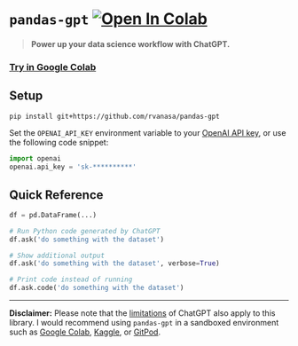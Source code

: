 # `pandas-gpt` [![Open In Colab](https://colab.research.google.com/assets/colab-badge.svg)](https://colab.research.google.com/github/rvanasa/pandas-gpt/blob/main/notebooks/pandas_gpt_demo.ipynb)

> #### Power up your data science workflow with ChatGPT.

### [Try in Google Colab](https://colab.research.google.com/github/rvanasa/pandas-gpt/blob/main/notebooks/pandas_gpt_demo.ipynb)

## Setup

```bash
pip install git+https://github.com/rvanasa/pandas-gpt
```

Set the `OPENAI_API_KEY` environment variable to your [OpenAI API key](https://platform.openai.com/account/api-keys), or use the following code snippet:

```python
import openai
openai.api_key = 'sk-**********'
```

## Quick Reference

```python
df = pd.DataFrame(...)

# Run Python code generated by ChatGPT
df.ask('do something with the dataset')

# Show additional output
df.ask('do something with the dataset', verbose=True)

# Print code instead of running
df.ask.code('do something with the dataset')
```

---

**Disclaimer:** Please note that the [limitations](https://github.com/openai/gpt-3/blob/master/model-card.md#limitations) of ChatGPT also apply to this library. I would recommend using `pandas-gpt` in a sandboxed environment such as [Google Colab](https://colab.research.google.com), [Kaggle](https://www.kaggle.com/docs/notebooks), or [GitPod](https://www.gitpod.io/).
